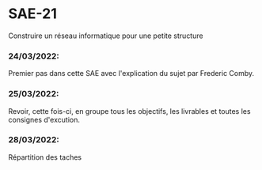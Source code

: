 # SAE-21
Construire un réseau informatique pour une petite structure

### 24/03/2022:
Premier pas dans cette SAE avec l'explication du sujet par Frederic Comby. 

### 25/03/2022:
Revoir, cette fois-ci, en groupe tous les objectifs, les livrables et toutes les consignes d'excution.

### 28/03/2022:
Répartition des taches
